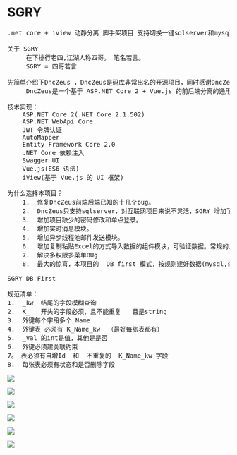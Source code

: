# SGRY
<pre>
.net core + iview 动静分离 脚手架项目 支持切换一键sqlserver和mysql，按规则建好数据库生成前后台全部代码， 项目基于DncZeus , 优化了若干DncZeus的BUG，增加如excel粘贴数据上传，支持数据类型验证等

关于 SGRY 
     在下排行老四,江湖人称四哥。 笔名若言。
     SGRY = 四哥若言

先简单介绍下DncZeus ，DncZeus是码库非常出名的开源项目，同时感谢DncZeus作者的辛勤付出。
     DncZeus是一个基于 ASP.NET Core 2 + Vue.js 的前后端分离的通用后台管理系统框架。后端使用.NET Core 2 + Entity Framework Core 构建，UI 则是目前流行的基于 Vue.js 的 iView。项目实现了前后端的动态权限管理和控制以及基于 JWT 的用户令牌认证机制。

技术实现：
    ASP.NET Core 2(.NET Core 2.1.502)
    ASP.NET WebApi Core
    JWT 令牌认证
    AutoMapper
    Entity Framework Core 2.0
    .NET Core 依赖注入
    Swagger UI
    Vue.js(ES6 语法)
    iView(基于 Vue.js 的 UI 框架)
    
为什么选择本项目？
    1.  修复DncZeus前端后端已知的十几个bug。
    2.  DncZeus只支持sqlserver，对互联网项目来说不灵活，SGRY 增加了mysql的支持，支持一键切换数据库。
    3.  增加项目缺少的密码修改和单点登录。
    4.  增加实时消息模块。
    5.  增加异步线程池邮件发送模块。
    6.  增加复制粘贴Excel的方式导入数据的组件模块，可验证数据。常规的上传excel无法验证数据。
    7.  解决多权限多菜单BUg
    8.  最大的惊喜，本项目的  DB first 模式，按规则建好数据(mysql,sql都可以)后，直接生成所有代码，包括前后端，外键下拉，查询条件，时间组建，数据导入等等。
    
SGRY DB First

规范清单：
1.  _kw  结尾的字段模糊查询
2.  K_   开头的字段必须，且不能重复   且是string
3.  外键每个字段多个_Name   
4.  外键表 必须有 K_Name_kw  （最好每张表都有）
5.  _Val 的int是值，其他是是否
6.  外键必须建关联约束
7。 表必须有自增Id  和  不重复的  K_Name_kw 字段
8.  每张表必须有状态和是否删除字段
</pre>

<p><img src="https://reg.ccstsc.com/1.jpg"/></p>
<p><img src="https://reg.ccstsc.com/2.jpg"/></p>
<p><img src="https://reg.ccstsc.com/3.jpg"/></p>
<p><img src="https://reg.ccstsc.com/4.jpg"/></p>
<p><img src="https://reg.ccstsc.com/5.jpg"/></p>
<p><img src="https://reg.ccstsc.com/6.jpg"/></p>


